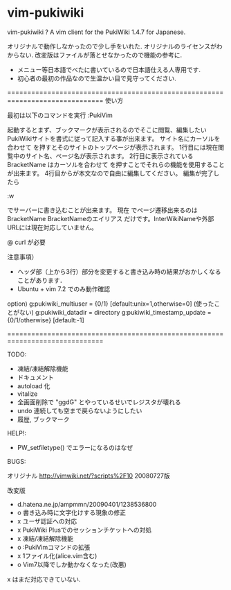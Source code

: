 vim-pukiwiki
============

vim-pukiwiki ? A vim client for the PukiWiki 1.4.7 for Japanese.

オリジナルで動作しなかったので少し手をいれた.
オリジナルのライセンスがわからない.
改変版はファイルが落とせなかったので機能の参考に.

- メニュー等日本語でべたに書いているので日本語仕える人専用です.
- 初心者の最初の作品なので生温かい目で見守ってください.

==============================================================================
使い方

  最初は以下のコマンドを実行
    :PukiVim

  起動するとまず、ブックマークが表示されるのでそこに閲覧、編集したいPukiWikiサイトを書式に従って記入する事が出来ます。
  サイト名にカーソルを合わせて <CR> を押すとそのサイトのトップページが表示されます。
  1行目には現在閲覧中のサイト名、ページ名が表示されます。
  2行目に表示されている BracketName はカーソルを合わせて <CR> を押すことでそれらの機能を使用することが出来ます。
  4行目からが本文なので自由に編集してください。
  編集が完了したら

  :w

  でサーバーに書き込むことが出来ます。
  現在 <CR> でページ遷移出来るのは
        BracketName
        BracketNameのエイリアス
  だけです。InterWikiNameや外部URLには現在対応していません。

  @ curl が必要

  注意事項）
  - ヘッダ部（上から3行）部分を変更すると書き込み時の結果がおかしくなることがあります．
  - Ubuntu + vim 7.2 でのみ動作確認

  option)
  g:pukiwiki_multiuser = {0/1} [default:unix=1,otherwise=0]
     (使ったことがない)
  g:pukiwiki_datadir   = directory
  g:pukiwiki_timestamp_update = {0/1/otherwise}  [default:-1]
 
==============================================================================

TODO:
  - 凍結/凍結解除機能
  - ドキュメント
  - autoload 化
  - vitalize
  - 全画面削除で "ggdG" とやっているせいでレジスタが壊れる
  - undo 連続しても空まで戻らないようにしたい
  - 履歴, ブックマーク


HELP!:
  - PW_setfiletype() でエラーになるのはなぜ

BUGS:


オリジナル
  http://vimwiki.net/?scripts%2F10
  20080727版 

改変版
  - d.hatena.ne.jp/ampmmn/20090401/1238536800
  - o 書き込み時に文字化けする現象の修正
  - x ユーザ認証への対応
  - x PukiWiki Plusでのセッションチケットへの対処
  - x 凍結/凍結解除機能
  - o :PukiVimコマンドの拡張
  - x 1ファイル化(alice.vim含む)
  - o Vim7以降でしか動かなくなった(改悪)

x はまだ対応できていない.


